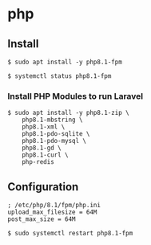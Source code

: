 # php

## Install

```
$ sudo apt install -y php8.1-fpm
```

```
$ systemctl status php8.1-fpm
```

### Install PHP Modules to run Laravel

```
$ sudo apt install -y php8.1-zip \
    php8.1-mbstring \
    php8.1-xml \
    php8.1-pdo-sqlite \
    php8.1-pdo-mysql \
    php8.1-gd \
    php8.1-curl \
    php-redis
```

## Configuration

```
; /etc/php/8.1/fpm/php.ini
upload_max_filesize = 64M
post_max_size = 64M
```

```
$ sudo systemctl restart php8.1-fpm
```
